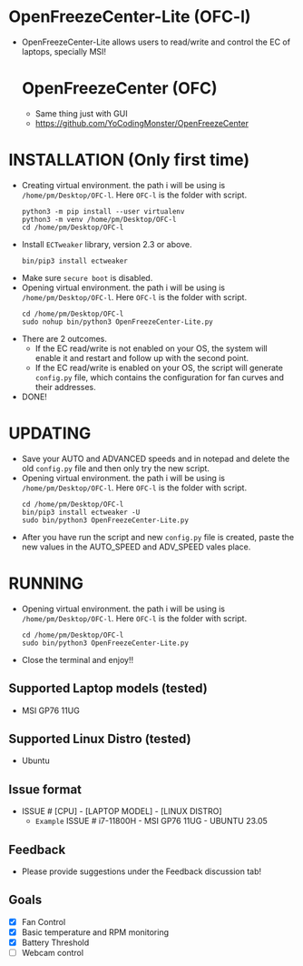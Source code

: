 # OpenFreezeCenter-Lite (OFC-l)
- OpenFreezeCenter-Lite allows users to read/write and control the EC of laptops, specially MSI!
  # OpenFreezeCenter (OFC)
  - Same thing just with GUI
  - https://github.com/YoCodingMonster/OpenFreezeCenter

# INSTALLATION (Only first time)
- Creating virtual environment. the path i will be using is ```/home/pm/Desktop/OFC-l```. Here ```OFC-l``` is the folder with script.
  ```
  python3 -m pip install --user virtualenv
  python3 -m venv /home/pm/Desktop/OFC-l
  cd /home/pm/Desktop/OFC-l
  ```
- Install ```ECTweaker``` library, version 2.3 or above.
  ```
  bin/pip3 install ectweaker
  ```
- Make sure ```secure boot``` is disabled.
- Opening virtual environment. the path i will be using is ```/home/pm/Desktop/OFC-l```. Here ```OFC-l``` is the folder with script.
  ```
  cd /home/pm/Desktop/OFC-l
  sudo nohup bin/python3 OpenFreezeCenter-Lite.py
  ```
- There are 2 outcomes.
  - If the EC read/write is not enabled on your OS, the system will enable it and restart and follow up with the second point.
  - If the EC read/write is enabled on your OS, the script will generate ```config.py``` file, which contains the configuration for fan curves and their addresses.
- DONE!

# UPDATING
- Save your AUTO and ADVANCED speeds and in notepad and delete the old ```config.py``` file and then only try the new script.
- Opening virtual environment. the path i will be using is ```/home/pm/Desktop/OFC-l```. Here ```OFC-l``` is the folder with script.
  ```
  cd /home/pm/Desktop/OFC-l
  bin/pip3 install ectweaker -U
  sudo bin/python3 OpenFreezeCenter-Lite.py
  ```
- After you have run the script and new ```config.py``` file is created, paste the new values in the AUTO_SPEED and ADV_SPEED vales place.

# RUNNING
- Opening virtual environment. the path i will be using is ```/home/pm/Desktop/OFC-l```. Here ```OFC-l``` is the folder with script.
  ```
  cd /home/pm/Desktop/OFC-l
  sudo bin/python3 OpenFreezeCenter-Lite.py
  ```
- Close the terminal and enjoy!!

## Supported Laptop models (tested)
- MSI GP76 11UG

## Supported Linux Distro (tested)
- Ubuntu

## Issue format
- ISSUE # [CPU] - [LAPTOP MODEL] - [LINUX DISTRO]
  - ```Example``` ISSUE # i7-11800H - MSI GP76 11UG - UBUNTU 23.05

## Feedback
- Please provide suggestions under the Feedback discussion tab!

## Goals
- [X] Fan Control
- [X] Basic temperature and RPM monitoring
- [X] Battery Threshold
- [ ] Webcam control
